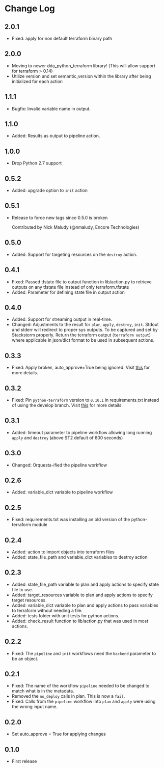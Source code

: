 # Change Log

## 2.0.1
* Fixed: apply for non default terraform binary path

## 2.0.0
* Moving to newer dda_python_terraform library! (This will allow support for terraform > 0.14)
* Utilize version and set semantic_version within the library after being initialized for each action

## 1.1.1
* Bugfix: Invalid variable name in output.

## 1.1.0
* Added: Results as output to pipeline action.

## 1.0.0

* Drop Python 2.7 support

## 0.5.2

- Added: upgrade option to `init` action

## 0.5.1

- Release to force new tags since 0.5.0 is broken

  Contributed by Nick Maludy (@nmaludy, Encore Technologies)

## 0.5.0

- Added: Support for targeting resources on the `destroy` action.

## 0.4.1

- Fixed: Passed tfstate file to output function in lib/action.py to retrieve outputs on any tfstate file instead of only terraform.tfstate
- Added: Parameter for defining state file in output action

## 0.4.0

- Added: Support for streaming output in real-time.
- Changed: Adjustments to the result for `plan`, `apply`, `destroy`, `init`. Stdout and stderr will redirect to proper sys outputs. To be captured and set by Stackstorm properly. Return the terraform output (`terraform output`) where applicable in json/dict format to be used in subsequent actions.

## 0.3.3

- Fixed: Apply broken, auto_approve=True being ignored. Visit
 [this](https://github.com/StackStorm-Exchange/stackstorm-terraform/issues/21) for more details.

## 0.3.2

- Fixed: Pin `python-terraform` version to `0.10.1` in requirements.txt instead of using the develop branch. Visit
 [this](https://github.com/StackStorm-Exchange/stackstorm-terraform/issues/18) for more details.

## 0.3.1

- Added: timeout parameter to pipeline workflow allowing long running `apply` and `destroy` (above ST2 default of 600 seconds)

## 0.3.0

- Changed: Orquesta-ified the pipeline workflow

## 0.2.6

- Added: variable_dict variable to pipeline workflow

## 0.2.5

- Fixed: requirements.txt was installing an old version of the python-terraform module

## 0.2.4

- Added: action to import objects into terraform files
- Added: state_file_path and variable_dict variables to destroy action

## 0.2.3

- Added: state_file_path variable to plan and apply actions to specify state file to use.
- Added: target_resources variable to plan and apply actions to specify target resources.
- Added: variable_dict variable to plan and apply actions to pass variables to terraform without needing a file.
- Added: tests folder with unit tests for python actions.
- Added: check_result function to lib/action.py that was used in most actions.

## 0.2.2

- Fixed: The `pipeline` and `init` workflows need the `backend` parameter to be an object.

## 0.2.1

- Fixed: The name of the workflow `pipeline` needed to be changed to match what is in the metadata.
- Removed the `no_deploy` calls in plan.  This is now a `fail`.
- Fixed: Calls from the `pipeline` workflow into `plan` and `apply` were using the wrong input name.

## 0.2.0

- Set auto_approve = True for applying changes

## 0.1.0

- First release
